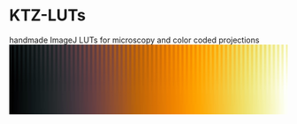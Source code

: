 # KTZ-LUTs
handmade ImageJ LUTs for microscopy and color coded projections     
![Image](images/KTZ_bw_DarkGold.jpg)
